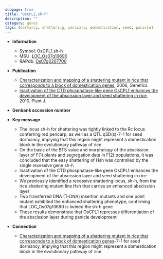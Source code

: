 ```yaml
---
subpage: true
title: "OsCPL1,sh-h"
description: ""
category: genes
tags: [dormancy, shattering, pericarp, domestication, seed, panicle]
---
```


* **Information**  
    + Symbol: OsCPL1,sh-h  
    + MSU: [LOC_Os07g10690](http://rice.plantbiology.msu.edu/cgi-bin/ORF_infopage.cgi?orf=LOC_Os07g10690)  
    + RAPdb: [Os07g0207700](http://rapdb.dna.affrc.go.jp/viewer/gbrowse_details/irgsp1?name=Os07g0207700)  

* **Publication**  
    + [Characterization and mapping of a shattering mutant in rice that corresponds to a block of domestication genes](http://www.ncbi.nlm.nih.gov/pubmed?term=Characterization+and+mapping+of+a+shattering+mutant+in+rice+that+corresponds+to+a+block+of+domestication+genes%5BTitle%5D), 2006, Genetics.
    + [Inactivation of the CTD phosphatase-like gene OsCPL1 enhances the development of the abscission layer and seed shattering in rice](http://www.ncbi.nlm.nih.gov/pubmed?term=Inactivation+of+the+CTD+phosphatase-like+gene+OsCPL1+enhances+the+development+of+the+abscission+layer+and+seed+shattering+in+rice%5BTitle%5D), 2010, Plant J.

* **Genbank accession number**  

* **Key message**  
    + The locus sh-h for shattering was tightly linked to the Rc locus conferring red pericarp, as well as a QTL qSD(s)-7-1 for seed dormancy, implying that this region might represent a domestication block in the evolutionary pathway of rice
    + On the basis of the BTS value and morphology of the abscission layer of F(1) plants and segregation data in F(2) populations, it was concluded that the easy shattering of Hsh was controlled by the single recessive gene sh-h
    + Inactivation of the CTD phosphatase-like gene OsCPL1 enhances the development of the abscission layer and seed shattering in rice
    + We previously identified a recessive shattering locus, sh-h, from the rice shattering mutant line Hsh that carries an enhanced abscission layer
    + Two transferred DNA (T-DNA) insertion mutants and one point mutant exhibited the enhanced shattering phenotype, confirming that LOC_Os07g10690 is indeed the sh-h gene
    + These results demonstrate that OsCPL1 represses differentiation of the abscission layer during panicle development

* **Connection**  
    + [Characterization and mapping of a shattering mutant in rice that corresponds to a block of domestication genes](s)-7-1 for seed dormancy, implying that this region might represent a domestication block in the evolutionary pathway of rice



